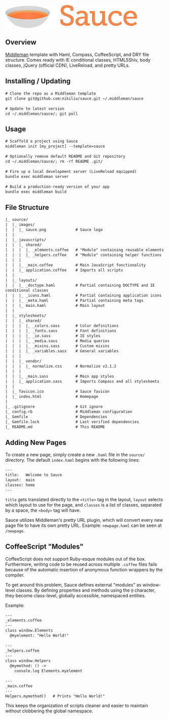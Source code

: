 ![Sauce](source/images/sauce.png?raw=true)

## Overview

[Middleman](http://middlemanapp.com/) template with Haml, Compass, CoffeeScript,
and DRY file structure. Comes ready with IE conditional classes, HTML5Shiv, body
classes, jQuery (official CDN), LiveReload, and pretty URLs.


## Installing / Updating

    # Clone the repo as a Middleman template
    git clone git@github.com:nikiliu/sauce.git ~/.middleman/sauce

    # Update to latest version
    cd ~/.middleman/sauce/; git pull


## Usage

    # Scaffold a project using Sauce
    middleman init [my_project] --template=sauce

    # Optionally remove default README and Git repository
    cd ~/.middleman/sauce/; rm -rf README .git/

    # Fire up a local development server (LiveReload equipped)
    bundle exec middleman server

    # Build a production-ready version of your app
    bundle exec middleman build


## File Structure

    |_ source/
    |  |_ images/
    |  |  |_ sauce.png             # Sauce logo
    |  |
    |  |_ javascripts/
    |  |  |_ shared/
    |  |  |  |_ _elements.coffee   # "Module" containing reusable elements
    |  |  |  |_ _helpers.coffee    # "Module" containing helper functions
    |  |  |
    |  |  |_ _main.coffee          # Main JavaScript functionality
    |  |  |_ application.coffee    # Imports all scripts
    |  |
    |  |_ layouts/
    |  |  |_ _doctype.haml         # Partial containing DOCTYPE and IE conditional classes
    |  |  |_ _icons.haml           # Partial containing application icons
    |  |  |_ _meta.haml            # Partial containing meta tags
    |  |  |_ main.haml             # Main layout
    |  |
    |  |_ stylesheets/
    |  |  |_ shared/
    |  |  |  |_ _colors.sass       # Color definitions
    |  |  |  |_ _fonts.sass        # Font definitions
    |  |  |  |_ _ie.sass           # IE styles
    |  |  |  |_ _media.sass        # Media queries
    |  |  |  |_ _mixins.sass       # Custom mixins
    |  |  |  |_ _variables.sass    # General variables
    |  |  |
    |  |  |_ vendor/
    |  |  |  |_ normalize.css      # Normalize v2.1.2
    |  |  |
    |  |  |_ _main.sass            # Main app styles
    |  |  |_ application.sass      # Imports Compass and all stylesheets
    |  |
    |  |_ favicon.ico              # Sauce favicon
    |  |_ index.html               # Homepage
    |
    |_ .gitignore                  # Git ignore
    |_ config.rb                   # Middleman configuration
    |_ Gemfile                     # Dependencies
    |_ Gemfile.lock                # Last verified dependencies
    |_ README.md                   # This README


## Adding New Pages

To create a new page, simply create a new `.haml` file in the `source/` directory. The
default `index.haml` begins with the following lines:

    ---
    title:   Welcome to Sauce
    layout:  main
    classes: home
    ---

`title` gets translated directly to the `<title>` tag in the layout, `layout` selects
which layout to use for the page, and `classes` is a list of classes, separated by a
space, the `<body>` tag will have.

Sauce utilizes Middleman's pretty URL plugin, which will convert every new page file to
have its own pretty URL. Example: `newpage.haml` can be seen at `/newpage`.


## CoffeeScript "Modules"

CoffeeScript does not support Ruby-esque modules out of the box. Furthermore, writing
code to be reused across multiple `.coffee` files fails because of the automatic
insertion of anonymous function wrappers by the compiler.

To get around this problem, Sauce defines external "modules" as window-level classes.
By defining properties and methods using the `@` character, they become class-level,
globally accessible, namespaced entities.

Example:

    ---
    _elements.coffee
    ---
    class window.Elements
      @myelement: "Hello World!"

    ---
    _helpers.coffee
    ---
    class window.Helpers
      @mymethod: () ->
        console.log Elements.myelement

    ---
    _main.coffee
    ---
    Helpers.mymethod()   # Prints "Hello World!"

This keeps the organization of scripts cleaner and easier to maintain without clobbering
the global namespace.
